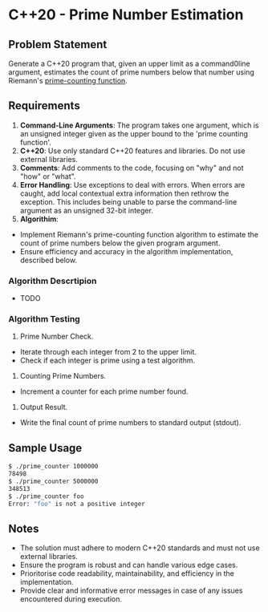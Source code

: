 # C++20 - Prime Number Estimation

## Problem Statement

Generate a C++20 program that, given an upper limit as a command0line argument, estimates the count of prime numbers below that number using Riemann's [prime-counting function](https://en.wikipedia.org/wiki/Prime-counting_function).


## Requirements

1. **Command-Line Arguments**: The program takes one argument, which is an unsigned integer given as the upper bound to the 'prime counting function'.
1. **C++20**: Use only standard C++20 features and libraries. Do not use external libraries.
1. **Comments**: Add comments to the code, focusing on "why" and not "how" or "what".
1. **Error Handling**: Use exceptions to deal with errors. When errors are caught, add local contextual extra information then rethrow the exception. This includes being unable to parse the command-line argument as an unsigned 32-bit integer.
1. **Algorithim**: 
 * Implement Riemann's prime-counting function algorithm to estimate the count of prime numbers below the given program argument.
 * Ensure efficiency and accuracy in the algorithm implementation, described below.

### Algorithm Descrtipion

* TODO

### Algorithm Testing

 1. Prime Number Check.
  * Iterate through each integer from 2 to the upper limit.
  * Check if each integer is prime using a test algorithm.
 1. Counting Prime Numbers.
  * Increment a counter for each prime number found.
 1. Output Result.
  * Write the final count of prime numbers to standard output (stdout).


## Sample Usage

```bash
$ ./prime_counter 1000000
78498
$ ./prime_counter 5000000
348513
$ ./prime_counter foo
Error: "foo" is not a positive integer
```

## Notes

* The solution must adhere to modern C++20 standards and must not use external libraries.
* Ensure the program is robust and can handle various edge cases.
* Prioritorise code readability, maintainability, and efficiency in the implementation.
* Provide clear and informative error messages in case of any issues encountered during execution.



